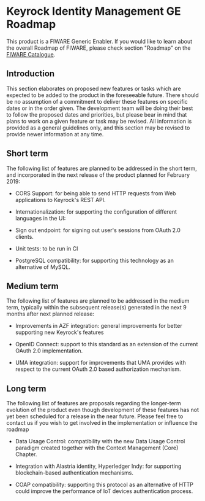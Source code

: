 # Keyrock Identity Management GE Roadmap

This product is a FIWARE Generic Enabler. If you would like to learn about the
overall Roadmap of FIWARE, please check section "Roadmap" on the
[FIWARE Catalogue](https://github.com/Fiware/catalogue).

## Introduction

This section elaborates on proposed new features or tasks which are expected to
be added to the product in the foreseeable future. There should be no assumption
of a commitment to deliver these features on specific dates or in the order
given. The development team will be doing their best to follow the proposed
dates and priorities, but please bear in mind that plans to work on a given
feature or task may be revised. All information is provided as a general
guidelines only, and this section may be revised to provide newer information at
any time.

## Short term

The following list of features are planned to be addressed in the short term,
and incorporated in the next release of the product planned for February 2019:

-   CORS Support: for being able to send HTTP requests from Web applications to
    Keyrock's REST API.

-   Internationalization: for supporting the configuration of different
    languages in the UI:

-   Sign out endpoint: for signing out user's sessions from OAuth 2.0 clients.

-   Unit tests: to be run in CI

-   PostgreSQL compatibility: for supporting this technology as an alternative
    of MySQL.

## Medium term

The following list of features are planned to be addressed in the medium term,
typically within the subsequent release(s) generated in the next 9 months after
next planned release:

-   Improvements in AZF integration: general improvements for better supporting
    new Keyrock's features

-   OpenID Connect: support to this standard as an extension of the current
    OAuth 2.0 implementation.

-   UMA integration: support for improvements that UMA provides with respect to
    the current OAuth 2.0 based authorization mechanism.

## Long term

The following list of features are proposals regarding the longer-term evolution
of the product even though development of these features has not yet been
scheduled for a release in the near future. Please feel free to contact us if
you wish to get involved in the implementation or influence the roadmap

-   Data Usage Control: compatibility with the new Data Usage Control paradigm
    created together with the Context Management (Core) Chapter.

-   Integration with Alastria identity, Hyperledger Indy: for supporting
    blockchain-based authentication mechanisms.

-   COAP compatibility: supporting this protocol as an alternative of HTTP could
    improve the performance of IoT devices authentication process.
